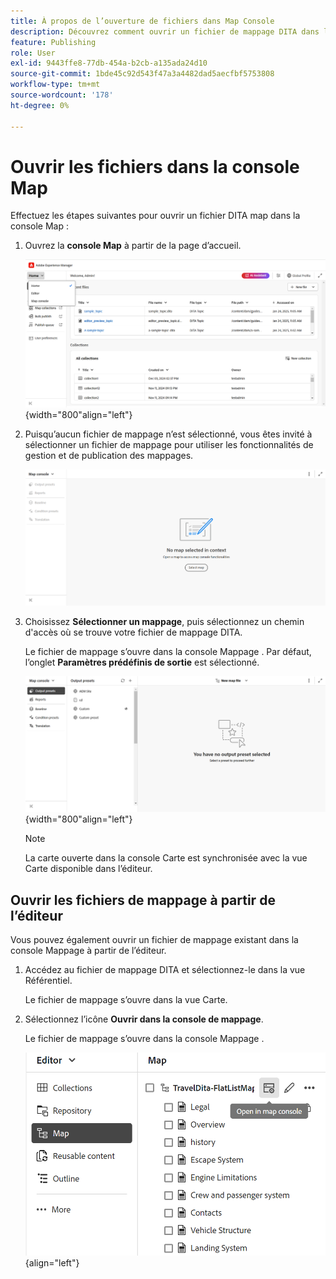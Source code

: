 ```yaml
---
title: À propos de l’ouverture de fichiers dans Map Console
description: Découvrez comment ouvrir un fichier de mappage DITA dans l'interface de la console Map d'Adobe Experience Manager Guides.
feature: Publishing
role: User
exl-id: 9443ffe8-77db-454a-b2cb-a135ada24d10
source-git-commit: 1bde45c92d543f47a3a4482dad5aecfbf5753808
workflow-type: tm+mt
source-wordcount: '178'
ht-degree: 0%

---
```


# Ouvrir les fichiers dans la console Map

Effectuez les étapes suivantes pour ouvrir un fichier DITA map dans la console Map :

1. Ouvrez la **console Map** à partir de la page d’accueil.

   ![Nouveau ](images/map-console-home-page.png){width="800"align="left"}

2. Puisqu’aucun fichier de mappage n’est sélectionné, vous êtes invité à sélectionner un fichier de mappage pour utiliser les fonctionnalités de gestion et de publication des mappages.

   ![Nouveau](images/empty-screen-map-console.png)

3. Choisissez **Sélectionner un mappage**, puis sélectionnez un chemin d&#39;accès où se trouve votre fichier de mappage DITA.

   Le fichier de mappage s’ouvre dans la console Mappage . Par défaut, l’onglet **Paramètres prédéfinis de sortie** est sélectionné.

   ![Nouveau](images/map-console-screen.png){width="800"align="left"}

   >[!NOTE]
   >
   >  La carte ouverte dans la console Carte est synchronisée avec la vue Carte disponible dans l’éditeur.

## Ouvrir les fichiers de mappage à partir de l’éditeur

Vous pouvez également ouvrir un fichier de mappage existant dans la console Mappage à partir de l’éditeur.

1. Accédez au fichier de mappage DITA et sélectionnez-le dans la vue Référentiel.

   Le fichier de mappage s’ouvre dans la vue Carte.

2. Sélectionnez l’icône **Ouvrir dans la console de mappage**.

   Le fichier de mappage s’ouvre dans la console Mappage .

   ![Nouveau ](images/map-console.png){align="left"}
